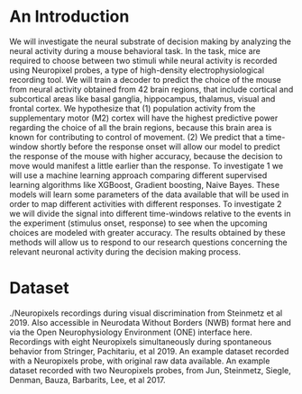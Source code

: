 # An Introduction
We will investigate the neural substrate of decision making by analyzing the neural activity during a mouse behavioral task. In the task, mice are required to choose between two stimuli while neural activity is recorded using Neuropixel probes, a type of high-density electrophysiological recording tool. We will train a decoder to predict the choice of the mouse from neural activity obtained from 42 brain regions, that include cortical and subcortical areas like basal ganglia, hippocampus, thalamus, visual and frontal cortex. We hypothesize that (1) population activity from the supplementary motor (M2) cortex will have the highest predictive power regarding the choice of all the brain regions, because this brain area is known for contributing to control of movement. (2) We predict that a time-window shortly before the response onset will allow our model to predict the response of the mouse with higher accuracy, because the decision to move would manifest a little earlier than the response. To investigate 1 we will use a machine learning approach comparing different supervised learning algorithms like XGBoost, Gradient boosting, Naive Bayes. These models will learn some parameters of the data available that will be used in order to map different activities with different responses. To investigate 2 we will divide the signal into different time-windows relative to the events in the experiment (stimulus onset, response) to see when the upcoming choices are modeled with greater accuracy. The results obtained by these methods will allow us to respond to our research questions concerning the relevant neuronal activity during the decision making process.
# Dataset
./Neuropixels recordings during visual discrimination from Steinmetz et al 2019. Also accessible in Neurodata Without Borders (NWB) format here and via the Open Neurophysiology Environment (ONE) interface here.
Recordings with eight Neuropixels simultaneously during spontaneous behavior from Stringer, Pachitariu, et al 2019.
An example dataset recorded with a Neuropixels probe, with original raw data available.
An example dataset recorded with two Neuropixels probes, from Jun, Steinmetz, Siegle, Denman, Bauza, Barbarits, Lee, et al 2017.
